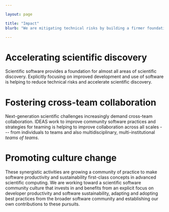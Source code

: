 ```yaml
---

layout: page

title: "Impact"
blurb: "We are mitigating technical risks by building a firmer foundation for reproducible, sustainable science."

---
```





<!-- Page Content -->
<!-- ---------------------------------------------------------------------- -->

# Accelerating scientific discovery

Scientific software provides a foundation for almost all areas of scientific discovery. Explicitly focusing on improved development and use of software is helping to reduce technical risks and accelerate scientific discovery. 


# Fostering cross-team collaboration

Next-generation scientific challenges increasingly demand cross-team collaboration.  IDEAS work to improve community software practices and strategies for teaming is helping to improve collaboration across all scales --- from individuals to teams and also multidisciplinary, multi-institutional *teams of teams*.  

# Promoting culture change

These synergistic activities are growing a community of practice to make software productivity and sustainability first-class concepts in advanced scientific computing. We are working toward a scientific software community culture that invests in and benefits from an explicit focus on developer productivity and software sustainability, adapting and adopting best practices from the broader software community and establishing our own contributions to these pursuits. 
